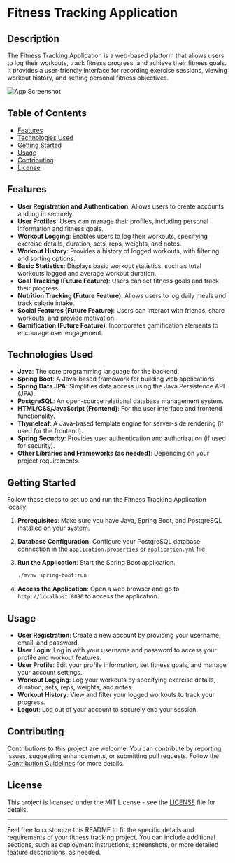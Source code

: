 # Fitness Tracking Application

## Description

The Fitness Tracking Application is a web-based platform that allows users to log their workouts, track fitness progress, and achieve their fitness goals. It provides a user-friendly interface for recording exercise sessions, viewing workout history, and setting personal fitness objectives.

![App Screenshot](screenshot.png)

## Table of Contents

- [Features](#features)
- [Technologies Used](#technologies-used)
- [Getting Started](#getting-started)
- [Usage](#usage)
- [Contributing](#contributing)
- [License](#license)

## Features

- **User Registration and Authentication**: Allows users to create accounts and log in securely.
- **User Profiles**: Users can manage their profiles, including personal information and fitness goals.
- **Workout Logging**: Enables users to log their workouts, specifying exercise details, duration, sets, reps, weights, and notes.
- **Workout History**: Provides a history of logged workouts, with filtering and sorting options.
- **Basic Statistics**: Displays basic workout statistics, such as total workouts logged and average workout duration.
- **Goal Tracking (Future Feature)**: Users can set fitness goals and track their progress.
- **Nutrition Tracking (Future Feature)**: Allows users to log daily meals and track calorie intake.
- **Social Features (Future Feature)**: Users can interact with friends, share workouts, and provide motivation.
- **Gamification (Future Feature)**: Incorporates gamification elements to encourage user engagement.

## Technologies Used

- **Java**: The core programming language for the backend.
- **Spring Boot**: A Java-based framework for building web applications.
- **Spring Data JPA**: Simplifies data access using the Java Persistence API (JPA).
- **PostgreSQL**: An open-source relational database management system.
- **HTML/CSS/JavaScript (Frontend)**: For the user interface and frontend functionality.
- **Thymeleaf**: A Java-based template engine for server-side rendering (if used for the frontend).
- **Spring Security**: Provides user authentication and authorization (if used for security).
- **Other Libraries and Frameworks (as needed)**: Depending on your project requirements.

## Getting Started

Follow these steps to set up and run the Fitness Tracking Application locally:

1. **Prerequisites**: Make sure you have Java, Spring Boot, and PostgreSQL installed on your system.

2. **Database Configuration**: Configure your PostgreSQL database connection in the `application.properties` or `application.yml` file.

3. **Run the Application**: Start the Spring Boot application.

   ```bash
   ./mvnw spring-boot:run
   ```

4. **Access the Application**: Open a web browser and go to `http://localhost:8080` to access the application.

## Usage

- **User Registration**: Create a new account by providing your username, email, and password.
- **User Login**: Log in with your username and password to access your profile and workout features.
- **User Profile**: Edit your profile information, set fitness goals, and manage your account settings.
- **Workout Logging**: Log your workouts by specifying exercise details, duration, sets, reps, weights, and notes.
- **Workout History**: View and filter your logged workouts to track your progress.
- **Logout**: Log out of your account to securely end your session.

## Contributing

Contributions to this project are welcome. You can contribute by reporting issues, suggesting enhancements, or submitting pull requests. Follow the [Contribution Guidelines](CONTRIBUTING.md) for more details.

## License

This project is licensed under the MIT License - see the [LICENSE](LICENSE) file for details.

---

Feel free to customize this README to fit the specific details and requirements of your fitness tracking project. You can include additional sections, such as deployment instructions, screenshots, or more detailed feature descriptions, as needed.
